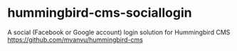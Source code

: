 # hummingbird-cms-sociallogin
A social (Facebook or Google account) login solution for Hummingbird CMS https://github.com/mvanvu/hummingbird-cms
